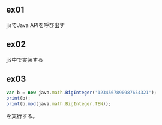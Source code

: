 ## ex01

jjsでJava APIを呼び出す

## ex02

jjs中で実装する

## ex03

```js
var b = new java.math.BigInteger('1234567890987654321');
print(b);
print(b.mod(java.math.BigInteger.TEN));
```

を実行する。



